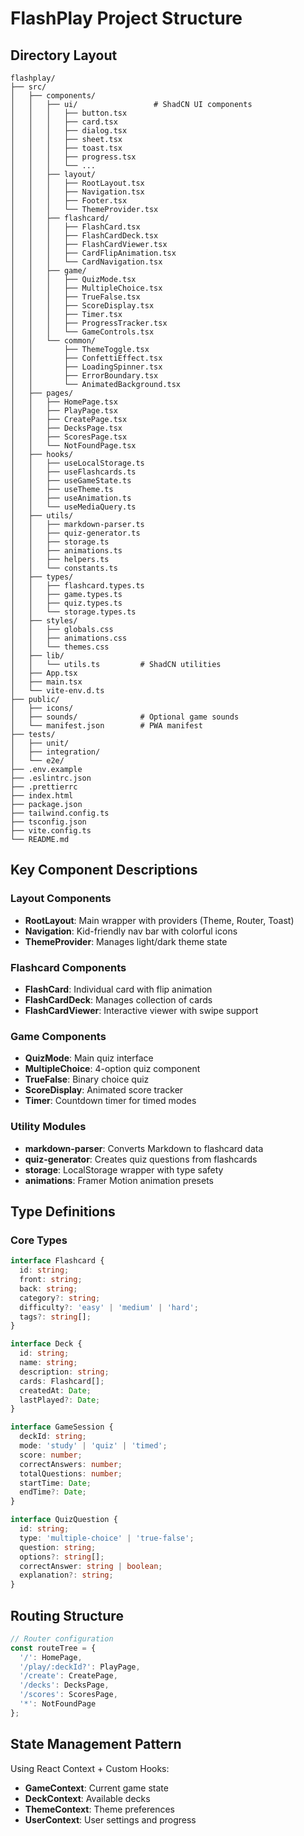 # FlashPlay Project Structure

## Directory Layout

```
flashplay/
├── src/
│   ├── components/
│   │   ├── ui/                 # ShadCN UI components
│   │   │   ├── button.tsx
│   │   │   ├── card.tsx
│   │   │   ├── dialog.tsx
│   │   │   ├── sheet.tsx
│   │   │   ├── toast.tsx
│   │   │   ├── progress.tsx
│   │   │   └── ...
│   │   ├── layout/
│   │   │   ├── RootLayout.tsx
│   │   │   ├── Navigation.tsx
│   │   │   ├── Footer.tsx
│   │   │   └── ThemeProvider.tsx
│   │   ├── flashcard/
│   │   │   ├── FlashCard.tsx
│   │   │   ├── FlashCardDeck.tsx
│   │   │   ├── FlashCardViewer.tsx
│   │   │   ├── CardFlipAnimation.tsx
│   │   │   └── CardNavigation.tsx
│   │   ├── game/
│   │   │   ├── QuizMode.tsx
│   │   │   ├── MultipleChoice.tsx
│   │   │   ├── TrueFalse.tsx
│   │   │   ├── ScoreDisplay.tsx
│   │   │   ├── Timer.tsx
│   │   │   ├── ProgressTracker.tsx
│   │   │   └── GameControls.tsx
│   │   └── common/
│   │       ├── ThemeToggle.tsx
│   │       ├── ConfettiEffect.tsx
│   │       ├── LoadingSpinner.tsx
│   │       ├── ErrorBoundary.tsx
│   │       └── AnimatedBackground.tsx
│   ├── pages/
│   │   ├── HomePage.tsx
│   │   ├── PlayPage.tsx
│   │   ├── CreatePage.tsx
│   │   ├── DecksPage.tsx
│   │   ├── ScoresPage.tsx
│   │   └── NotFoundPage.tsx
│   ├── hooks/
│   │   ├── useLocalStorage.ts
│   │   ├── useFlashcards.ts
│   │   ├── useGameState.ts
│   │   ├── useTheme.ts
│   │   ├── useAnimation.ts
│   │   └── useMediaQuery.ts
│   ├── utils/
│   │   ├── markdown-parser.ts
│   │   ├── quiz-generator.ts
│   │   ├── storage.ts
│   │   ├── animations.ts
│   │   ├── helpers.ts
│   │   └── constants.ts
│   ├── types/
│   │   ├── flashcard.types.ts
│   │   ├── game.types.ts
│   │   ├── quiz.types.ts
│   │   └── storage.types.ts
│   ├── styles/
│   │   ├── globals.css
│   │   ├── animations.css
│   │   └── themes.css
│   ├── lib/
│   │   └── utils.ts         # ShadCN utilities
│   ├── App.tsx
│   ├── main.tsx
│   └── vite-env.d.ts
├── public/
│   ├── icons/
│   ├── sounds/              # Optional game sounds
│   └── manifest.json        # PWA manifest
├── tests/
│   ├── unit/
│   ├── integration/
│   └── e2e/
├── .env.example
├── .eslintrc.json
├── .prettierrc
├── index.html
├── package.json
├── tailwind.config.ts
├── tsconfig.json
├── vite.config.ts
└── README.md
```

## Key Component Descriptions

### Layout Components
- **RootLayout**: Main wrapper with providers (Theme, Router, Toast)
- **Navigation**: Kid-friendly nav bar with colorful icons
- **ThemeProvider**: Manages light/dark theme state

### Flashcard Components
- **FlashCard**: Individual card with flip animation
- **FlashCardDeck**: Manages collection of cards
- **FlashCardViewer**: Interactive viewer with swipe support

### Game Components
- **QuizMode**: Main quiz interface
- **MultipleChoice**: 4-option quiz component
- **TrueFalse**: Binary choice quiz
- **ScoreDisplay**: Animated score tracker
- **Timer**: Countdown timer for timed modes

### Utility Modules
- **markdown-parser**: Converts Markdown to flashcard data
- **quiz-generator**: Creates quiz questions from flashcards
- **storage**: LocalStorage wrapper with type safety
- **animations**: Framer Motion animation presets

## Type Definitions

### Core Types
```typescript
interface Flashcard {
  id: string;
  front: string;
  back: string;
  category?: string;
  difficulty?: 'easy' | 'medium' | 'hard';
  tags?: string[];
}

interface Deck {
  id: string;
  name: string;
  description: string;
  cards: Flashcard[];
  createdAt: Date;
  lastPlayed?: Date;
}

interface GameSession {
  deckId: string;
  mode: 'study' | 'quiz' | 'timed';
  score: number;
  correctAnswers: number;
  totalQuestions: number;
  startTime: Date;
  endTime?: Date;
}

interface QuizQuestion {
  id: string;
  type: 'multiple-choice' | 'true-false';
  question: string;
  options?: string[];
  correctAnswer: string | boolean;
  explanation?: string;
}
```

## Routing Structure

```typescript
// Router configuration
const routeTree = {
  '/': HomePage,
  '/play/:deckId?': PlayPage,
  '/create': CreatePage,
  '/decks': DecksPage,
  '/scores': ScoresPage,
  '*': NotFoundPage
};
```

## State Management Pattern

Using React Context + Custom Hooks:
- **GameContext**: Current game state
- **DeckContext**: Available decks
- **ThemeContext**: Theme preferences
- **UserContext**: User settings and progress